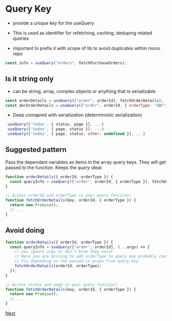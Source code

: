 # Query Key

- provide a unique key for the useQuery

- This is used as identifier for refetching, caching, deduping related queries

- important to prefix it with scope of lib to avoid duplicates within mono repo

```jsx
const info = useQuery("orders", fetchPurchaseOrders);
```

## Is it string only

- can be string, array, complex objects or anything that is serializable

```jsx
const orderDetails = useQuery(["order", orderId], fetchOrderDetails);
const abcOrderDetails = useQuery(["order", orderId, { orderType: "ABC" }], fetchOrderDetails);
```

- Deep comapred with serialization (deterministic serialization)

```jsx
 useQuery(['todos', { status, page }], ...)
 useQuery(['todos', { page, status }], ...)
 useQuery(['todos', { page, status, other: undefined }], ...)
```

## Suggested pattern

Pass the dependant variables as items in the array query keys. They will get passed to the function.
Keeps the _query_ ideal.

```jsx
function orderDetails({ orderId, orderType }) {
  const queryInfo = useQuery(["order", orderId, { orderType }], fetchOrderDetails);
}

// Access orderId and orderType in your query function!
function fetchOrderDetails(key, orderId, { orderType }) {
  return new Promise();
  // ...
}
```

## Avoid doing

```jsx
function orderDetails({ orderId, orderType }) {
  const queryInfo = useQuery(["order", orderId], (...args) => {
    // you ignore args or don't know they exist
    // Here you are missing to add orderType to query key probably causing an issue
    // Try depending on the passed in props from query key
    fetchOrderDetails(orderId, orderType);
  });
}

// Access status and page in your query function!
function fetchOrderDetails(key, orderId, { orderType }) {
  return new Promise();
  // ...
}
```

[Next](./04.md)

